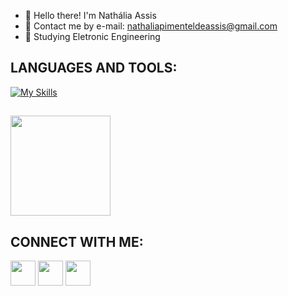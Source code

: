   - 👋 Hello there! I'm Nathália Assis
  - 📧 Contact me by e-mail: nathaliapimenteldeassis@gmail.com
  - 💪 Studying Eletronic Engineering
  
  
  ## LANGUAGES AND TOOLS:
[![My Skills](https://skills.thijs.gg/icons?i=javascript,matlab,c,arduino,ps,pr,&theme=light)](https://skills.thijs.gg)
  ##
<img height="160em" src="https://github-readme-stats.vercel.app/api/top-langs/?username=natyhtpsm&layout=compact&langs_count=7&theme=jolly"/>
</div>


## CONNECT WITH ME:
<div>
  <a href="https://www.instagram.com/nathal_p/" target="_blank"><img height="40" width="40"
      src="https://imagensemoldes.com.br/wp-content/uploads/2020/04/%C3%8Dcone-Instagram-PNG-1024x1024.png"
      target="_blank"></a>
  <a href="mailto:nathaliapimenteldeassis@gmail.com"><img height="40" width="40"
      src="https://cdn-icons-png.flaticon.com/512/732/732223.png" target="_blank"></a>
  <a href="https://www.linkedin.com/in/nath%C3%A1lia-assis-4ba1671ab/" target="_blank"><img height="40" width="40"
      src="https://cdn-icons-png.flaticon.com/512/174/174857.png" target="_blank"></a>
  <div style="display: inline_block"><br>
  
<div align="center">
  <a href="https://github.com/natyhtpsm">
</div>

